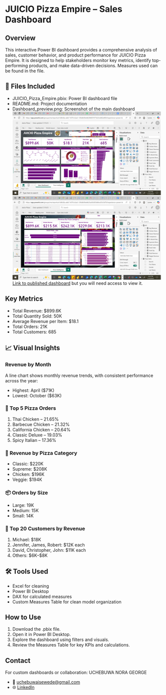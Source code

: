 # JUICIO Pizza Empire – Sales Dashboard
## Overview

This interactive Power BI dashboard provides a comprehensive analysis of sales, customer behavior, and product performance for JUICIO Pizza Empire. It is designed to help stakeholders monitor key metrics, identify top-performing products, and make data-driven decisions. Measures used can be found in the file.

## 📁 Files Included
- JUICIO_Pizza_Empire.pbix: Power BI dashboard file
- README.md: Project documentation
- Dashboard_preview.png: Screenshot of the main dashboard
![screenshot](./images/Dashbd1.png)
![screenshot](./images/Dashbd2.png)
[Link to published dashboard](https://app.powerbi.com/reportEmbed?reportId=e1d8c82a-abb7-4576-b2a3-13fddb5fe4d6&autoAuth=true&ctid=8181d9cb-5210-43e7-9ee2-65cd69ce2a3a) but you will need access to view it.

## Key Metrics
- Total Revenue: \$899.6K 
- Total Quantity Sold: 50K 
- Average Revenue per Item: \$18.1 
- Total Orders: 21K 
- Total Customers: 685 

## 📈 Visual Insights
### Revenue by Month
A line chart shows monthly revenue trends, with consistent performance across the year:
- Highest: April (\$71K)
- Lowest: October (\$63K)
### 🍕 Top 5 Pizza Orders
1.	Thai Chicken – 21.65% 
2.	Barbecue Chicken – 21.32% 
3.	California Chicken – 20.64% 
4.	Classic Deluxe – 19.03% 
5.	Spicy Italian – 17.36%
### 🧾 Revenue by Pizza Category
- Classic: \$220K 
- Supreme: \$208K 
- Chicken: \$196K 
- Veggie: \$194K 
### 📦 Orders by Size
- Large: 19K 
- Medium: 15K 
- Small: 14K 
### 👥 Top 20 Customers by Revenue
1. Michael: \$18K 
2. Jennifer, James, Robert: \$12K each 
3. David, Christopher, John: \$11K each 
4. Others: \$6K–\$8K 
## 🛠️ Tools Used
- Excel for cleaning
- Power BI Desktop
- DAX for calculated measures
- Custom Measures Table for clean model organization
## How to Use
1.	Download the .pbix file.
2.	Open it in Power BI Desktop.
3.	Explore the dashboard using filters and visuals.
4.	Review the Measures Table for key KPIs and calculations.
## Contact
For custom dashboards or collaboration: UCHEBUWA NORA GEORGE
- 📧 uchebuwaisewede@gmail.com
- 🌐 [LinkedIn](www.linkedin.com/in/uchebuwa-george-isewede-mba-87488aa8)
